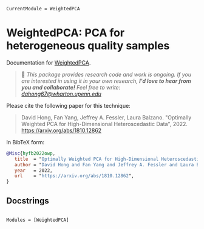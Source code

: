 ```@meta
CurrentModule = WeightedPCA
```

# WeightedPCA: PCA for heterogeneous quality samples

Documentation for [WeightedPCA](https://github.com/dahong67/WeightedPCA.jl).

> 👋 *This package provides research code and work is ongoing.
> If you are interested in using it in your own research,
> **I'd love to hear from you and collaborate!**
> Feel free to write: dahong67@wharton.upenn.edu*

Please cite the following paper for this technique:

> David Hong, Fan Yang, Jeffrey A. Fessler, Laura Balzano.
> "Optimally Weighted PCA for High-Dimensional Heteroscedastic Data", 2022.
> https://arxiv.org/abs/1810.12862

In BibTeX form:
```bibtex
@Misc{hyfb2022owp,
   title  = "Optimally Weighted PCA for High-Dimensional Heteroscedastic Data", 
   author = "David Hong and Fan Yang and Jeffrey A. Fessler and Laura Balzano",
   year   = 2022,
   url    = "https://arxiv.org/abs/1810.12862",
}
```

## Docstrings

```@index
```

```@autodocs
Modules = [WeightedPCA]
```
